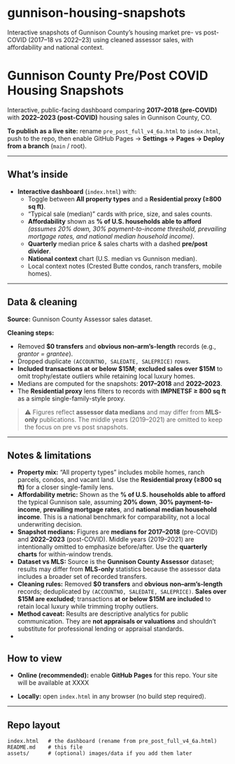 # gunnison-housing-snapshots
Interactive snapshots of Gunnison County’s housing market pre- vs post-COVID (2017–18 vs 2022–23) using cleaned assessor sales, with affordability and national context.

# Gunnison County Pre/Post COVID Housing Snapshots

Interactive, public-facing dashboard comparing **2017–2018 (pre-COVID)** with **2022–2023 (post-COVID)** housing sales in Gunnison County, CO.

**To publish as a live site:** rename `pre_post_full_v4_6a.html` to `index.html`, push to the repo, then enable GitHub Pages → **Settings → Pages → Deploy from a branch** (`main` / root).

---

## What’s inside

- **Interactive dashboard** (`index.html`) with:
  - Toggle between **All property types** and a **Residential proxy (≥800 sq ft)**.
  - “Typical sale (median)” cards with price, size, and sales counts.
  - **Affordability** shown as **% of U.S. households able to afford**  
    *(assumes 20% down, 30% payment-to-income threshold, prevailing mortgage rates, and national median household income)*.
  - **Quarterly** median price & sales charts with a dashed **pre/post divider**.
  - **National context** chart (U.S. median vs Gunnison median).
  - Local context notes (Crested Butte condos, ranch transfers, mobile homes).

---

## Data & cleaning

**Source:** Gunnison County Assessor sales dataset.

**Cleaning steps:**
- Removed **$0 transfers** and **obvious non–arm’s-length** records (e.g., *grantor = grantee*).
- Dropped duplicate `(ACCOUNTNO, SALEDATE, SALEPRICE)` rows.
- **Included transactions at or below $15M**; **excluded sales over $15M** to omit trophy/estate outliers while retaining local luxury homes.
- Medians are computed for the snapshots: **2017–2018** and **2022–2023**.
- The **Residential proxy** lens filters to records with **IMPNETSF ≥ 800 sq ft** as a simple single-family-style proxy.

> ⚠ Figures reflect **assessor data medians** and may differ from **MLS-only** publications. The middle years (2019–2021) are omitted to keep the focus on pre vs post snapshots.

---

## Notes & limitations

- **Property mix:** “All property types” includes mobile homes, ranch parcels, condos, and vacant land. Use the **Residential proxy (≥800 sq ft)** for a closer single-family lens.  
- **Affordability metric:** Shown as the **% of U.S. households able to afford** the typical Gunnison sale, assuming **20% down**, **30% payment-to-income**, **prevailing mortgage rates**, and **national median household income**. This is a national benchmark for comparability, not a local underwriting decision.  
- **Snapshot medians:** Figures are **medians for 2017–2018** (pre-COVID) and **2022–2023** (post-COVID). Middle years (2019–2021) are intentionally omitted to emphasize before/after. Use the **quarterly charts** for within-window trends.  
- **Dataset vs MLS:** Source is the **Gunnison County Assessor** dataset; results may differ from **MLS-only** statistics because the assessor data includes a broader set of recorded transfers.  
- **Cleaning rules:** Removed **$0 transfers** and **obvious non–arm’s-length** records; deduplicated by `(ACCOUNTNO, SALEDATE, SALEPRICE)`. **Sales over $15M are excluded**; transactions **at or below $15M are included** to retain local luxury while trimming trophy outliers.  
- **Method caveat:** Results are descriptive analytics for public communication. They are **not appraisals or valuations** and shouldn’t substitute for professional lending or appraisal standards.
- 

## How to view

- **Online (recommended):** enable **GitHub Pages** for this repo. Your site will be available at  XXXX

- **Locally:** open `index.html` in any browser (no build step required).

---

## Repo layout

```text
index.html   # the dashboard (rename from pre_post_full_v4_6a.html)
README.md    # this file
assets/      # (optional) images/data if you add them later
